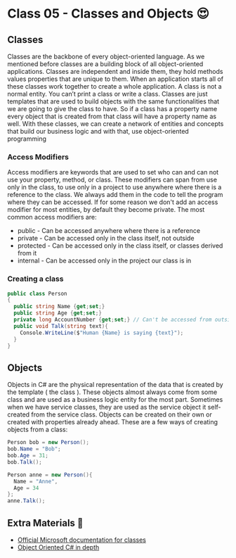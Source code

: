 # Class 05 - Classes and Objects 😍

## Classes

Classes are the backbone of every object-oriented language. As we mentioned before classes are a building block of all object-oriented applications. Classes are independent and inside them, they hold methods values properties that are unique to them. When an application starts all of these classes work together to create a whole application. A class is not a normal entity. You can’t print a class or write a class. Classes are just templates that are used to build objects with the same functionalities that we are going to give the class to have. So if a class has a property name every object that is created from that class will have a property name as well. With these classes, we can create a network of entities and concepts that build our business logic and with that, use object-oriented programming

### Access Modifiers

Access modifiers are keywords that are used to set who can and can not use your property, method, or class. These modifiers can span from use only in the class, to use only in a project to use anywhere where there is a reference to the class. We always add them in the code to tell the program where they can be accessed. If for some reason we don't add an access modifier for most entities, by default they become private. The most common access modifiers are:

* public - Can be accessed anywhere where there is a reference
* private - Can be accessed only in the class itself, not outside
* protected - Can be accessed only in the class itself, or classes derived from it
* internal - Can be accessed only in the project our class is in

### Creating a class

```csharp
public class Person
{
  public string Name {get;set;}
  public string Age {get;set;}
  private long AccountNumber {get;set;} // Can't be accessed from outside
  public void Talk(string text){
    Console.WriteLine($"Human {Name} is saying {text}");
  }
}
```

## Objects

Objects in C# are the physical representation of the data that is created by the template ( the class ). These objects almost always come from some class and are used as a business logic entity for the most part. Sometimes when we have service classes, they are used as the service object it self-created from the service class. Objects can be created on their own or created with properties already ahead. These are a few ways of creating objects from a class:

```csharp
Person bob = new Person();
bob.Name = "Bob";
bob.Age = 31;
bob.Talk();
```

```csharp
Person anne = new Person(){
  Name = "Anne",
  Age = 34
};
anne.Talk();
```

## Extra Materials 📘

* [Official Microsoft documentation for classes](https://docs.microsoft.com/en-us/dotnet/csharp/programming-guide/classes-and-structs/classes)
* [Object Oriented C# in depth](https://www.c-sharpcorner.com/UploadFile/mkagrahari/introduction-to-object-oriented-programming-concepts-in-C-Sharp/)